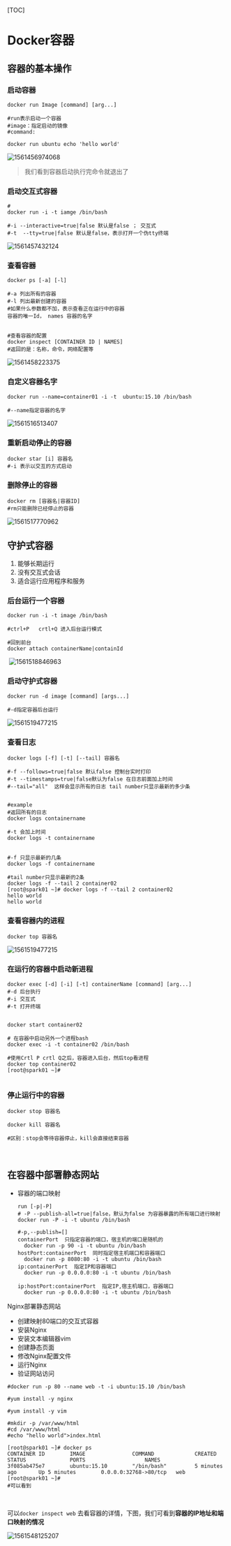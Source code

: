 [TOC]

# Docker容器

## 容器的基本操作

### 启动容器

  ```shell
  docker run Image [command] [arg...]
  
  #run表示启动一个容器
  #image：指定启动的镜像
  #command:
  
  docker run ubuntu echo 'hello world'
  ```

  ![1561456974068](https://github.com/chenyansong1/note/blob/master/images/docker/docker_command1.png?raw=true)

  > 我们看到容器启动执行完命令就退出了

### 启动交互式容器

  ```shell
  #
  docker run -i -t iamge /bin/bash
  
  #-i --interactive=true|false 默认是false ； 交互式
  #-t  --tty=true|false 默认是false，表示打开一个伪tty终端
  
  ```

  ![1561457432124](https://github.com/chenyansong1/note/blob/master/images/docker/docker_command2.png?raw=true)



### 查看容器

  ```shell
  docker ps [-a] [-l]
  
  #-a 列出所有的容器
  #-l 列出最新创建的容器
  #如果什么参数都不加，表示查看正在运行中的容器
  容器的唯一Id， names 容器的名字
  
  
  #查看容器的配置
  docker inspect [CONTAINER ID | NAMES]
  #返回的是：名称，命令，网络配置等
  
  ```

  ![1561458223375](https://github.com/chenyansong1/note/blob/master/images/docker/docker_command4.png?raw=true)

### 自定义容器名字

  ```shell
  docker run --name=container01 -i -t  ubuntu:15.10 /bin/bash
  
  #--name指定容器的名字
  ```

  ![1561516513407](https://github.com/chenyansong1/note/blob/master/images/docker/docker_command5.png?raw=true)



### 重新启动停止的容器

  ```shell
  docker star [i] 容器名
  #-i 表示以交互的方式启动
  ```

  

### 删除停止的容器

  ```shell
  docker rm [容器名|容器ID]
  #rm只能删除已经停止的容器
  ```

  ![1561517770962](E:\git-workspace\note\images\docker\docker_command6.png)






## 守护式容器

1. 能够长期运行
2. 没有交互式会话
3. 适合运行应用程序和服务

### 后台运行一个容器

```shell
docker run -i -t image /bin/bash

#ctrl+P   crtl+Q 进入后台运行模式

#回到前台
docker attach containerName|containId
```

​	![1561518846963](E:\git-workspace\note\images\docker\docker_command7.png)



### 启动守护式容器

```shell
docker run -d image [command] [args...]

#-d指定容器后台运行
```

![1561519477215](E:\git-workspace\note\images\docker\docker_command8.png)

### 查看日志

```shell
docker logs [-f] [-t] [--tail] 容器名

#-f --follows=true|false 默认false 控制台实时打印
#-t --timestamps=true|false默认为false 在日志前面加上时间
#--tail="all"  这样会显示所有的日志 tail number只显示最新的多少条


#example
#返回所有的日志
docker logs	containername

#-t 会加上时间
docker logs -t containername


#-f 只显示最新的几条
docker logs -f containername

#tail number只显示最新的2条
docker logs -f --tail 2 container02
[root@spark01 ~]# docker logs -f --tail 2 container02
hello world
hello world
```

### 查看容器内的进程

```shell
docker top 容器名

```

![1561519477215](E:\git-workspace\note\images\docker\docker09.png)

### 在运行的容器中启动新进程
```shell
docker exec [-d] [-i] [-t] containerName [command] [arg...]
#-d 后台执行
#-i 交互式
#-t 打开终端


docker start container02

# 在容器中启动另外一个进程bash
docker exec -i -t container02 /bin/bash

#使用Crtl P crtl Q之后，容器进入后台，然后top看进程
docker top container02
[root@spark01 ~]# 


```

### 停止运行中的容器


```shell
docker stop 容器名

docker kill 容器名

#区别：stop会等待容器停止，kill会直接结束容器
```

​	



## 在容器中部署静态网站

* 容器的端口映射

  ```shell
  run [-p|-P]
  # -P --publish-all=true|false，默认为false 为容器暴露的所有端口进行映射
  docker run -P -i -t ubuntu /bin/bash
  
  #-p,--publish=[]
  containerPort  只指定容器的端口，宿主机的端口是随机的
  	docker run -p 90 -i -t ubuntu /bin/bash
  hostPort:containerPort  同时指定宿主机端口和容器端口
  	docker run -p 8080:80 -i -t ubuntu /bin/bash
  ip:containerPort  指定IP和容器端口
  	docker run -p 0.0.0.0:80 -i -t ubuntu /bin/bash
  	
  ip:hostPort:containerPort  指定IP,宿主机端口，容器端口
  	docker run -p 0.0.0.0:80 -i -t ubuntu /bin/bash
  ```

Nginx部署静态网站

* 创建映射80端口的交互式容器
* 安装Nginx
* 安装文本编辑器vim
* 创建静态页面
* 修改Nginx配置文件
* 运行Nginx
* 验证网站访问

```shell
#docker run -p 80 --name web -t -i ubuntu:15.10 /bin/bash

#yum install -y nginx

#yum install -y vim

#mkdir -p /var/www/html
#cd /var/www/html
#echo "hello world">index.html

[root@spark01 ~]# docker ps
CONTAINER ID        IMAGE               COMMAND             CREATED             STATUS              PORTS                   NAMES
3f085ab475e7        ubuntu:15.10        "/bin/bash"         5 minutes ago       Up 5 minutes        0.0.0.0:32768->80/tcp   web
[root@spark01 ~]# 
#可以看到
```

​	

可以`docker inspect web` 去看容器的详情，下图，我们可看到**容器的IP地址和端口映射的情况**

![1561548125207](E:\git-workspace\note\images\docker\docker_command9.png)
